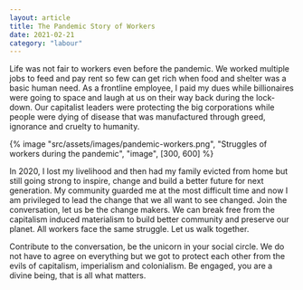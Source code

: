 ```yaml
---
layout: article
title: The Pandemic Story of Workers
date: 2021-02-21
category: "labour"
---
```


Life was not fair to workers even before the pandemic. We worked multiple jobs to feed and pay rent so few can get rich when food and shelter was a basic human need. As a frontline employee, I paid my dues while billionaires were going to space and laugh at us on their way back during the lock-down. Our capitalist leaders were protecting the big corporations while people were dying of disease that was manufactured through greed, ignorance and cruelty to humanity.

<!-- excerpt -->

{% image "src/assets/images/pandemic-workers.png", "Struggles of workers during the pandemic", "image", [300, 600] %}

In 2020, I lost my livelihood and then had my family evicted from home but still going strong to inspire, change and build a better future for next generation. My community guarded me at the most difficult time and now I am privileged to lead the change that we all want to see changed. Join the conversation, let us be the change makers. We can break free from the capitalism induced materialism to build better community and preserve our planet. All workers face the same struggle. Let us walk together.

Contribute to the conversation, be the unicorn in your social circle. We do not have to agree on everything but we got to protect each other from the evils of capitalism, imperialism and colonialism. Be engaged, you are a divine being, that is all what matters.
